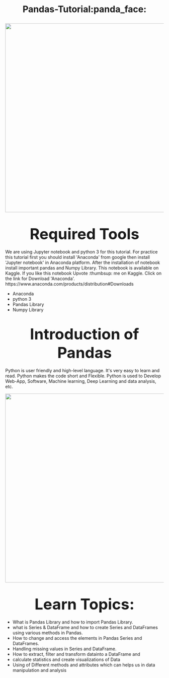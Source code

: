 <h1> <p align="center">
Pandas-Tutorial:panda_face:
</p>
</h1>

 <p align="center">
    <img src="https://cdn.filestackcontent.com/GgTFAbNTtiA09pWpwLAz" width="600" align="center"/> 
</p>

 <h1><center><strong><font size=100px>Required Tools</font></strong></center></h1>
We are using Jupyter notebook and python 3 for this tutorial. For practice this tutorial first you should install 'Anaconda' from google then install 'Jupyter notebook' in Anaconda platform. After the installation of notebook install important pandas and Numpy Library. This notebook is available on Kaggle. If you like this notebook Upvote :thumbsup: me on Kaggle. Click on the link for Download 'Anaconda'. https://www.anaconda.com/products/distribution#Downloads <br>

- Anaconda
- python 3
- Pandas Library
- Numpy Library

<h1><center><strong><font size=90px>Introduction of Pandas</font></strong></center></h1>

Python is user friendly and high-level language. It's very easy to learn and read. Python makes the code short and Flexible. Python is used to Develop Web-App, Software, Machine learning, Deep Learning and data analysis, etc.

<p align="center">
    <img src="https://www.edureka.co/blog/wp-content/uploads/2018/03/Operations-0-1.png" width="600">
</p>

<h1><center><strong><font size=90px>Learn Topics:</font></strong></center></h1>
 
* What is Pandas Library and how to import Pandas Library.
* what is Series & DataFrame and how to create Series and DataFrames using various methods in Pandas.
* How to change and  access the elements in Pandas Series and DataFrames.
* Handling missing values in Series and DataFrame.
* How to extract, filter and transform datainto a DataFrame and 
* calculate statistics and create visualizations of Data
* Using of Different methods and attributes which can helps us in data manipulation and analysis

